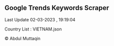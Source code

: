 

## Google Trends Keywords Scraper 
 
Last Update 02-03-2023 , 19:19:04

Country List :
VIETNAM.json



© Abdul Muttaqin 
